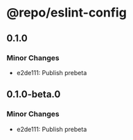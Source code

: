 # @repo/eslint-config

## 0.1.0

### Minor Changes

- e2de111: Publish prebeta

## 0.1.0-beta.0

### Minor Changes

- e2de111: Publish prebeta
